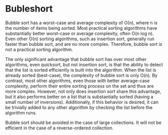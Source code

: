 # Bubleshort

<p>
Bubble sort has a worst-case and average complexity of О(n), where n is the number of items being sorted. Most practical sorting algorithms have substantially better worst-case or average complexity, often O(n log n). Even other О(n) sorting algorithms, such as insertion sort, generally run faster than bubble sort, and are no more complex. Therefore, bubble sort is not a practical sorting algorithm.</p>
<p>
The only significant advantage that bubble sort has over most other algorithms, even quicksort, but not insertion sort, is that the ability to detect that the list is sorted efficiently is built into the algorithm. When the list is already sorted (best-case), the complexity of bubble sort is only O(n). By contrast, most other algorithms, even those with better average-case complexity, perform their entire sorting process on the set and thus are more complex. However, not only does insertion sort share this advantage, but it also performs better on a list that is substantially sorted (having a small number of inversions). Additionally, if this behavior is desired, it can be trivially added to any other algorithm by checking the list before the algorithm runs.

Bubble sort should be avoided in the case of large collections. It will not be efficient in the case of a reverse-ordered collection.
</p>

<img href="https://i.postimg.cc/Qdz3S2P7/descarga.png">
